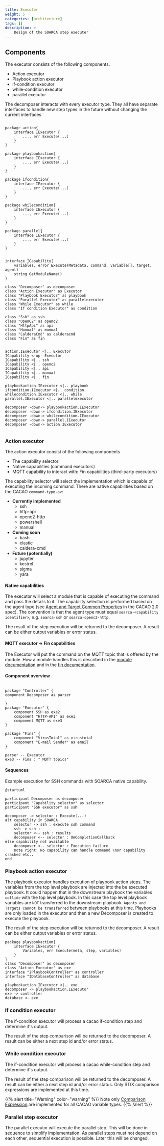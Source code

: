 ```yaml
---
title: Executer
weight: 5
categories: [architecture]
tags: []
description: >
    Design of the SOARCA step executer
---
```


## Components
The executor consists of the following components. 

- Action executor
- Playbook action executor
- if-condition executor
- while-condition executor
- parallel executor

The decomposer interacts with every executor type. They all have separate interfaces to handle new step types in the future without changing the current interfaces.

```plantuml

package action{
    interface IExecutor {
        ..., err Execute(...)
    }
}

package playbookaction{
    interface IExecutor {
        ..., err Execute(...)
    }
}

package ifcondition{
    interface IExecutor {
        ..., err Execute(...)
    }
}

package whilecondition{
    interface IExecutor {
        ..., err Execute(...)
    }
}

package parallel{
    interface IExecutor {
        ..., err Execute(...)
    }
}


interface ICapability{
    variables, error Execute(Metadata, command, variable[], target, agent)
    string GetModuleName()
}

class "Decomposer" as decomposer
class "Action Executor" as Executor 
class "Playbook Executor" as playbook
class "Parallel Executor" as parallelexecutor
class "While Executor" as while
class "If condition Executor" as condition

class "Ssh" as ssh
class "OpenC2" as openc2
class "HttpApi" as api
class "Manual" as manual
class "CalderaCmd" as calderacmd
class "Fin" as fin


action.IExecutor <|.. Executor
ICapability <-up- Executor
ICapability <|.. ssh
ICapability <|.. openc2
ICapability <|.. api
ICapability <|.. manual
ICapability <|.. fin

playbookaction.IExecutor <|.. playbook
ifcondition.IExecutor <|.. condition
whilecondition.IExecutor <|.. while
parallel.IExecutor <|.. parallelexecutor

decomposer -down-> playbookaction.IExecutor
decomposer -down-> ifcondition.IExecutor
decomposer -down-> whilecondition.IExecutor
decomposer -down-> parallel.IExecutor
decomposer -down-> action.IExecutor


```

### Action executor

The action executor consist of the following components

- The capability selector
- Native capabilities (command executors)
- MQTT capability to interact with: Fin capabilities (third-party executors)

The capability selector will select the implementation which is capable of executing the incoming command. There are native capabilities based on the CACAO `command-type-ov`:

* **Currently implemented**
    * ssh
    * http-api
    * openc2-http
    * powershell
    * manual
* **Coming soon**
    * bash
    * elastic
    * caldera-cmd
* **Future (potentially)**
    * jupyter
    * kestrel
    * sigma
    * yara

#### Native capabilities
The executor will select a module that is capable of executing the command and pass the details to it. The capability selection is performed based on the agent type (see [Agent and Target Common Properties](https://docs.oasis-open.org/cacao/security-playbooks/v2.0/cs01/security-playbooks-v2.0-cs01.html#_Toc152256509) in the CACAO 2.0 spec). The convention is that the agent type must equal `soarca-<capability identifier>`, e.g. `soarca-ssh` or `soarca-openc2-http`.

The result of the step execution will be returned to the decomposer. A result can be either output variables or error status.



#### MQTT executor -> Fin capabilities
The Executor will put the command on the MQTT topic that is offered by the module. How a module handles this is described in the [module documentation](/docs/core-components/modules) and in the [fin documentation](/docs/soarca-extensions/).

#### Component overview

```plantuml

package "Controller" {
component Decomposer as parser

}
package "Executor" {
    component SSH as exe2
    component "HTTP-API" as exe1
    component MQTT as exe3
}

package "Fins" {
    component "VirusTotal" as virustotal
    component "E-mail Sender" as email
}

parser -- Executor
exe3 -- Fins : " MQTT topics"
```

#### Sequences 

Example execution for SSH commands with SOARCA native capability. 


```plantuml
@startuml

participant Decomposer as decomposer
participant "Capability selector" as selector
participant "SSH executor" as ssh

decomposer -> selector : Execute(...)
alt capability in SOARCA
    selector -> ssh : execute ssh command
    ssh -> ssh : 
    selector <-- ssh : results
    decomposer <-- selector : OnCompletionCallback
else capability not available 
    decomposer <-- selector : Execution failure
    note right: No capability can handle command \nor capability crashed etc..
end
```

### Playbook action executor
The playbook executor handles execution of playbook action steps. The variables from the top level playbook are injected into the be executed playbook. 
It could happen that in the downstream playbook the variables `collide` with the top level playbook. In this case the top level playbook variables are `NOT` transferred to the downstream playbook. `Agents and Targets cannot be transferred` between playbooks at this time. Playbooks are only loaded in the executor and then a new Decomposer is created to execute the playbook. 

The result of the step execution will be returned to the decomposer. A result can be either output variables or error status.

```plantuml
package playbookaction{
    interface IExecutor {
        Variables, err Execute(meta, step, variables)
    }
}
class "Decomposer" as decomposer
class "Action Executor" as exe 
interface "IPlaybookController" as controller
interface "IDatabaseController" as database
  
playbookaction.IExecutor <|.. exe
decomposer -> playbookaction.IExecutor
exe -> controller
database <- exe

```

### If condition executor
The if-condition executor will process a cacao if-condition step and determine it's output. 

The result of the step comparison will be returned to the decomposer. A result can be either a next step id and/or error status. 

### While condition executor 
The if-condition executor will process a cacao while-condition step and determine it's output. 

The result of the step comparison will be returned to the decomposer. A result can be either a next step id and/or error status. Only STIX comparison expressions are implemented at this time. 

{{% alert title="Warning" color="warning" %}}
Note only [Comparison Expression](http://docs.oasis-open.org/cti/stix/v2.0/cs01/part5-stix-patterning/stix-v2.0-cs01-part5-stix-patterning.html#_Toc496717749) are implemented for all CACAO variable types.
{{% /alert %}}

### Parallel step executor
The parallel executor will execute the parallel step. This will be done in sequence to simplify implementation. As parallel steps must not depend on each other, sequential execution is possible. Later this will be changed.
